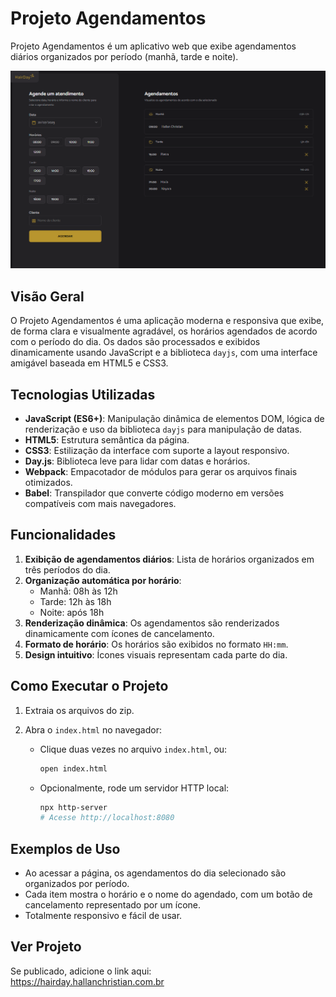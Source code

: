 # Projeto Agendamentos

Projeto Agendamentos é um aplicativo web que exibe agendamentos diários organizados por período (manhã, tarde e noite).

![Screenshot do Projeto](src/assets/hairday.png)

## Visão Geral

O Projeto Agendamentos é uma aplicação moderna e responsiva que exibe, de forma clara e visualmente agradável, os horários agendados de acordo com o período do dia. Os dados são processados e exibidos dinamicamente usando JavaScript e a biblioteca `dayjs`, com uma interface amigável baseada em HTML5 e CSS3.

## Tecnologias Utilizadas

- **JavaScript (ES6+)**: Manipulação dinâmica de elementos DOM, lógica de renderização e uso da biblioteca `dayjs` para manipulação de datas.
- **HTML5**: Estrutura semântica da página.
- **CSS3**: Estilização da interface com suporte a layout responsivo.
- **Day.js**: Biblioteca leve para lidar com datas e horários.
- **Webpack**: Empacotador de módulos para gerar os arquivos finais otimizados.
- **Babel**: Transpilador que converte código moderno em versões compatíveis com mais navegadores.

## Funcionalidades

1. **Exibição de agendamentos diários**: Lista de horários organizados em três períodos do dia.
2. **Organização automática por horário**:
   - Manhã: 08h às 12h
   - Tarde: 12h às 18h
   - Noite: após 18h
3. **Renderização dinâmica**: Os agendamentos são renderizados dinamicamente com ícones de cancelamento.
4. **Formato de horário**: Os horários são exibidos no formato `HH:mm`.
5. **Design intuitivo**: Ícones visuais representam cada parte do dia.

## Como Executar o Projeto

1. Extraia os arquivos do zip.

2. Abra o `index.html` no navegador:
   - Clique duas vezes no arquivo `index.html`, ou:
     ```bash
     open index.html
     ```
   - Opcionalmente, rode um servidor HTTP local:
     ```bash
     npx http-server
     # Acesse http://localhost:8080
     ```

## Exemplos de Uso

- Ao acessar a página, os agendamentos do dia selecionado são organizados por período.
- Cada item mostra o horário e o nome do agendado, com um botão de cancelamento representado por um ícone.
- Totalmente responsivo e fácil de usar.

## Ver Projeto

Se publicado, adicione o link aqui:  
https://hairday.hallanchristian.com.br
